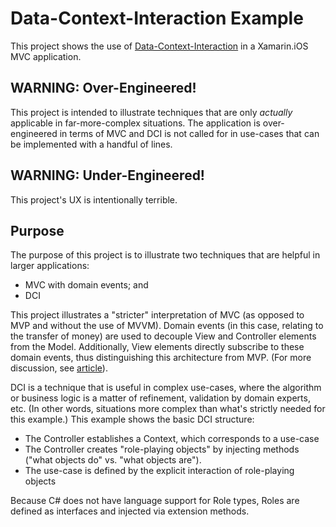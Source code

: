 # Data-Context-Interaction Example

This project shows the use of [Data-Context-Interaction](http://fulloo.info/) in a Xamarin.iOS MVC application. 

## WARNING: Over-Engineered!

This project is intended to illustrate techniques that are only *actually* applicable in far-more-complex situations.
The application is over-engineered in terms of MVC and DCI is not called for in use-cases that can be implemented with 
a handful of lines. 

## WARNING: Under-Engineered!

This project's UX is intentionally terrible. 

## Purpose

The purpose of this project is to illustrate two techniques that are helpful in larger applications: 

- MVC with domain events; and
- DCI

This project illustrates a "stricter" interpretation of MVC (as opposed to MVP and without the use of MVVM). 
Domain events (in this case, relating to the transfer of money) are used to decouple View and Controller elements 
from the Model. Additionally, View elements directly subscribe to these domain events, thus distinguishing this 
architecture from MVP. (For more discussion, see [article](tk)). 

DCI is a technique that is useful in complex use-cases, where the algorithm or business logic is a
matter of refinement, validation by domain experts, etc. (In other words, situations more complex than what's 
strictly needed for this example.) This example shows the basic DCI structure:

- The Controller establishes a Context, which corresponds to a use-case
- The Controller creates "role-playing objects" by injecting methods ("what objects do" vs. "what objects are").
- The use-case is defined by the explicit interaction of role-playing objects 

Because C# does not have language support for Role types, Roles are defined as interfaces and injected via
extension methods. 


